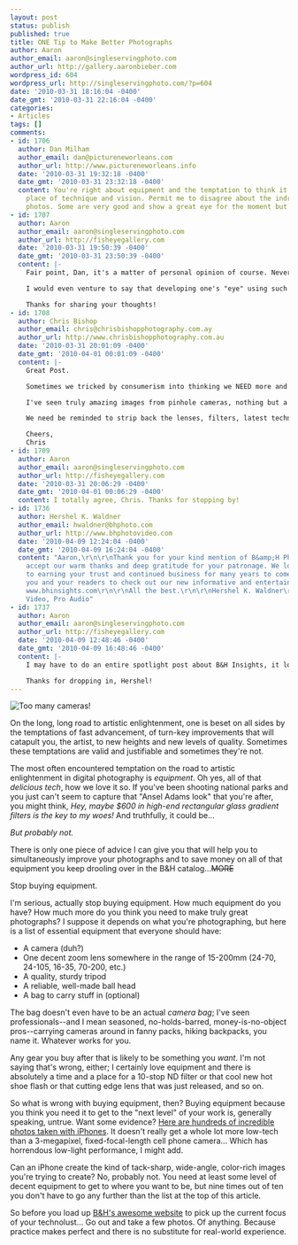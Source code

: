 ```yaml
---
layout: post
status: publish
published: true
title: ONE Tip to Make Better Photographs
author: Aaron
author_email: aaron@singleservingphoto.com
author_url: http://gallery.aaronbieber.com
wordpress_id: 604
wordpress_url: http://singleservingphoto.com/?p=604
date: '2010-03-31 18:16:04 -0400'
date_gmt: '2010-03-31 22:16:04 -0400'
categories:
- Articles
tags: []
comments:
- id: 1706
  author: Dan Milham
  author_email: dan@pictureneworleans.com
  author_url: http://www.pictureneworleans.info
  date: '2010-03-31 19:32:18 -0400'
  date_gmt: '2010-03-31 23:32:18 -0400'
  content: You're right about equipment and the temptation to think it will take the
    place of technique and vision. Permit me to disagree about the indredible iPhone
    photos. Some are very good and show a great eye for the moment but "incredible"?
- id: 1707
  author: Aaron
  author_email: aaron@singleservingphoto.com
  author_url: http://fisheyegallery.com
  date: '2010-03-31 19:50:39 -0400'
  date_gmt: '2010-03-31 23:50:39 -0400'
  content: |-
    Fair point, Dan, it's a matter of personal opinion of course. Nevertheless, for cell phone photographs, I think what many of them have achieved is fairly incredible, and moreover a good number of them are no better than what one might expect from a "real" camera, aside from the lower resolution.

    I would even venture to say that developing one's "eye" using such limited equipment puts the emphasis precisely where it belongs: on the shot, which is the real point I'm trying to make when I say stop buying gear.

    Thanks for sharing your thoughts!
- id: 1708
  author: Chris Bishop
  author_email: chris@chrisbishopphotography.com.ay
  author_url: http://www.chrisbishopphotography.com.au
  date: '2010-03-31 20:01:09 -0400'
  date_gmt: '2010-04-01 00:01:09 -0400'
  content: |-
    Great Post.

    Sometimes we tricked by consumerism into thinking we NEED more and more in order to keep producing stunning images.

    I've seen truly amazing images from pinhole cameras, nothing but a cardboard box!

    We need be reminded to strip back the lenses, filters, latest technology and remember that we see with our eyes and heart.

    Cheers,
    Chris
- id: 1709
  author: Aaron
  author_email: aaron@singleservingphoto.com
  author_url: http://fisheyegallery.com
  date: '2010-03-31 20:06:29 -0400'
  date_gmt: '2010-04-01 00:06:29 -0400'
  content: I totally agree, Chris. Thanks for stopping by!
- id: 1736
  author: Hershel K. Waldner
  author_email: hwaldner@bhphoto.com
  author_url: http://www.bhphotovideo.com
  date: '2010-04-09 12:24:04 -0400'
  date_gmt: '2010-04-09 16:24:04 -0400'
  content: "Aaron,\r\n\r\nThank you for your kind mention of B&amp;H Photo. Please
    accept our warm thanks and deep gratitude for your patronage. We look forward
    to earning your trust and continued business for many years to come. I invite
    you and your readers to check out our new informative and entertaining blog at
    www.bhinsights.com\r\n\r\nAll the best.\r\n\r\nHershel K. Waldner\r\nB&amp;H Photo,
    Video, Pro Audio"
- id: 1737
  author: Aaron
  author_email: aaron@singleservingphoto.com
  author_url: http://fisheyegallery.com
  date: '2010-04-09 12:48:46 -0400'
  date_gmt: '2010-04-09 16:48:46 -0400'
  content: |-
    I may have to do an entire spotlight post about B&H Insights, it looks like you guys have some really cool content on there!

    Thanks for dropping in, Hershel!
---
```

![Too many
cameras!](/wp-content/uploads/2010/03/Many-cameras-300x175.jpg "Too many cameras!")

On the long, long road to artistic enlightenment, one is beset on all
sides by the temptations of fast advancement, of turn-key improvements
that will catapult you, the artist, to new heights and new levels of
quality. Sometimes these temptations are valid and justifiable and
sometimes they're not.

The most often encountered temptation on the road to artistic
enlightenment in digital photography is _equipment_. Oh yes, all of
that _delicious tech_, how we love it so. If you've been shooting
national parks and you just can't seem to capture that "Ansel Adams
look" that you're after, you might think, _Hey, maybe \$600 in high-end
rectangular glass gradient filters is the key to my woes!_ And
truthfully, it could be...

*But probably not.*

There is only one piece of advice I can give you that will help you to
simultaneously improve your photographs and to save money on all of that
equipment you keep drooling over in the B&H catalog...~~MORE~~

Stop buying equipment.

I'm serious, actually stop buying equipment. How much equipment do you
have? How much more do you think you need to make truly great
photographs? I suppose it depends on what you're photographing, but here
is a list of essential equipment that everyone should have:

* A camera (duh?)
 * One decent zoom lens somewhere in the range of 15-200mm (24-70,
24-105, 16-35, 70-200, etc.)
 * A quality, sturdy tripod
 * A reliable, well-made ball head
 * A bag to carry stuff in (optional)

The bag doesn't even have to be an actual _camera bag_; I've seen
professionals--and I mean seasoned, no-holds-barred, money-is-no-object
pros--carrying cameras around in fanny packs, hiking backpacks, you name
it. Whatever works for you.

Any gear you buy after that is likely to be something you _want_. I'm
not saying that's wrong, either; I certainly love equipment and there is
absolutely a time and a place for a 10-stop ND filter or that cool new
hot shoe flash or that cutting edge lens that was just released, and so
on.

So what is wrong with buying equipment, then? Buying equipment because
you think you need it to get to the "next level" of your work is,
generally speaking, untrue. Want some evidence? [Here are hundreds of
incredible photos taken with
iPhones](http://www.thebestcamera.com/popular.html). It doesn't really
get a whole lot more low-tech than a 3-megapixel, fixed-focal-length
cell phone camera... Which has horrendous low-light performance, I might
add.

Can an iPhone create the kind of tack-sharp, wide-angle, color-rich
images you're trying to create? No, probably not. You need at least some
level of decent equipment to get to where you want to be, but nine times
out of ten you don't have to go any further than the list at the top of
this article.

So before you load up [B&H's awesome website](http://bhphotovideo.com) to
pick up the current focus of your technolust... Go out and take a few
photos. Of anything. Because practice makes perfect and there is no
substitute for real-world experience.
